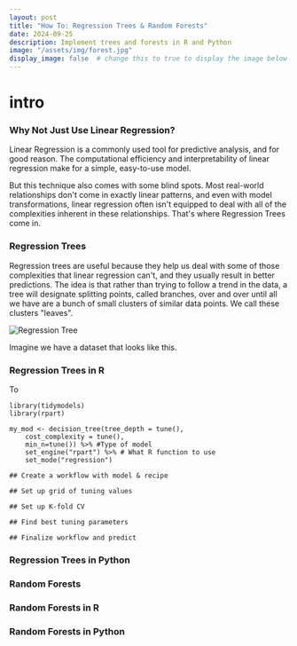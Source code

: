 ```yaml
---
layout: post
title: "How To: Regression Trees & Random Forests"
date: 2024-09-25
description: Implement trees and forests in R and Python
image: "/assets/img/forest.jpg"
display_image: false  # change this to true to display the image below the banner
---
```


# intro



### Why Not Just Use Linear Regression?

Linear Regression is a commonly used tool for predictive analysis, and for good reason. The computational efficiency and interpretability of linear regression make for a simple, easy-to-use model.

But this technique also comes with some blind spots. Most real-world relationships don't come in exactly linear patterns, and even with model transformations, linear regression often isn't equipped to deal with all of the complexities inherent in these relationships. That's where Regression Trees come in.

### Regression Trees

Regression trees are useful because they help us deal with some of those complexities that linear regression can't, and they usually result in better predictions. The idea is that rather than trying to follow a trend in the data, a tree will designate splitting points, called branches, over and over until all we have are a bunch of small clusters of similar data points. We call these clusters "leaves".

![Regression Tree]("https://github.com/jerhomie2/My-Blog/blob/main/assets/img/tree.png")

Imagine we have a dataset that looks like this.



### Regression Trees in R

To 

```{r}
library(tidymodels)
library(rpart)

my_mod <- decision_tree(tree_depth = tune(),
    cost_complexity = tune(),
    min_n=tune()) %>% #Type of model
    set_engine("rpart") %>% # What R function to use
    set_mode("regression")

## Create a workflow with model & recipe

## Set up grid of tuning values

## Set up K-fold CV

## Find best tuning parameters

## Finalize workflow and predict
```

### Regression Trees in Python

### Random Forests

### Random Forests in R

### Random Forests in Python